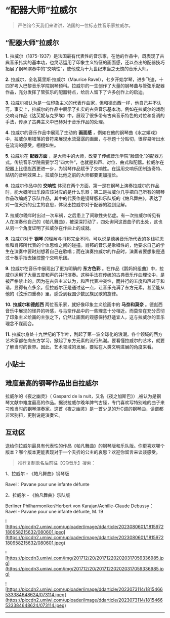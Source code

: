 # “配器大师”拉威尔

> 严伯钧今天我们来讲讲，法国的一位标志性音乐家拉威尔。

## “配器大师”拉威尔

 **1.** 拉威尔（1875-1937）是法国最有代表性的音乐家，在他的作品中，既表现了古典音乐扎实的基本功，也灵活运用了印象主义特征的画面感，还以杰出的配器技巧拓展了钢琴演奏中的“交响性”，使他成为十九世纪末当之无愧的音乐大师。

 **2.** 拉威尔，全名莫里斯·拉威尔（Maurice Ravel），七岁开始学琴，进步飞速，十四岁考入巴黎音乐学院钢琴预科。拉威尔的一生创作了大量的钢琴曲与管弦乐配器作品，充分发挥了管弦乐的配器特点，给后人留下了许多创作上的启迪。

 **3.** 拉威尔被认为是一位印象主义的代表作曲家，但和德彪西一样，他自己并不认可。事实上，拉威尔的作品中展示了扎实的古典音乐基本功。例如在拉威尔的戏剧交响诗作品《达芙妮与克罗埃》中，展现了很多带有古典音乐特色的对位和复调的手法，传承了古典主义中巴赫对于音乐作品的处理。

 **4.** 拉威尔的音乐作品中展现了生动的 **画面感** ，例如在他的钢琴曲《水之嬉戏》中，拉威尔用错落的音符来展现水流潺潺的画面，与标题十分贴切，很容易听出水在流淌的感受，栩栩如生。

 **5.** 拉威尔在 **配器方面** ，是大师中的大师，改变了传统音乐学院“脸谱化”的配器方式。传统音乐学院需要学习“四大件“，也就是和声、对位、曲式和配器。拉威尔在配器上比德彪西更进一步，为钢琴作品赋予了交响性。在运用交响乐团制造奇特、贴切的音响效果上，拉威尔比他之前的大师都要更加擅长。

 **6.** 拉威尔作品中的 **交响性** 体现在两个方面，第一是在钢琴上演奏拉威尔的作品时，能大概听出乐段应该对应的是什么乐器；第二是拉威尔几乎把自己所有的钢琴作品改编成了乐队作品，其中的代表作是钢琴版和乐队版的《帕凡舞曲》，表达了对一位夭折的公主的哀思，体现出拉威尔对于配器的独到见解。

 **7.** 拉威尔晚年时出过一次车祸，之后患上了间歇性失忆症。有一次拉威尔听见有人在演奏他自己的《帕凡舞曲》，被深深打动了，四处询问这首曲子的出处，这也从另一个角度证明了拉威尔在作曲上的成就。

 **8.** 拉威尔对于 **钢琴** 的理解与肖邦完全不同，可以说是德奥音乐所代表的多线程思维和肖邦所代表的个体思维之间的碰撞。肖邦的音乐是歌唱性的，他要求自己的学生在演奏中要时刻想着自己在歌唱；而在演奏拉威尔的作品时，演奏者要想象是通过十根手指去操控整个交响乐团。

 **9.** 拉威尔在音乐中展现出了更为明确的 **东方色彩** 。在作品《鹅妈妈组曲》中，拉威尔运用了大量五度和声的并行演奏。这种手法在传统的古典音乐作曲理论中，是被严格禁止的。因为在古典主义认为，和声代表冲突性，而并行的五度和声过于和谐，显得有点多余。但拉威尔正是通过这一点，让音乐充满了东方元素。甚至能从他的《弦乐四重奏》里，感受到我国少数民族民歌的旋律。

 **10.**  **拉威尔和德彪西** 两位音乐家，就好像印象主义绘画中的 **马奈和莫奈** 。德彪西音乐中展现的怪异的听感，与马奈作品中的一些理念十分相近。而莫奈在充分贯彻了印象主义绘画的主张之下，仍然让画面的观感保持舒适宜人，这与拉威尔的音乐理念不谋而合。

 **11.** 拉威尔身处十九世纪的下半叶，刮起了第一波全球化的浪潮。各个领域的西方艺术家都在向东方学习，掀起了东方元素的流行热潮。要看懂拉威尔的艺术，就要了解当时的世界。因此，艺术领域的发展，要站在人类文明进展的角度来看。

## 小贴士

## 难度最高的钢琴作品出自拉威尔

拉威尔的《夜之幽灵》（ Gaspard de la nuit，又名《夜之加斯巴》）,被认为是钢琴文献中难度最高的作品。据说拉威尔晚年脾气古怪，专门喜欢写特别难的曲子来刁难当时的钢琴演奏家。这首《夜之幽灵》是一首少见的升C调的钢琴曲，读谱都非常别扭，更别说是演奏它。

## 互动区

送给你拉威尔最具有代表性的作品《帕凡舞曲》的钢琴版和乐队版。你更喜欢哪个版本？哪个版本更能表现对于一个夭折的公主的哀思？欢迎你留言来谈谈感受。

> 推荐复制歌名后前往【QQ音乐】搜索：

1、拉威尔 - 《帕凡舞曲》钢琴版

Ravel：Pavane pour une infante défunte 

2、拉威尔 - 《帕凡舞曲》乐队版

Berliner Philharmoniker/Herbert von Karajan/Achille-Claude Debussy：Ravel - Pavane pour une infante défunte, M. 19 

![https://piccdn2.umiwi.com/uploader/image/ddarticle/2023080601/1815972180958215632/080601.jpeg](https://piccdn2.umiwi.com/uploader/image/ddarticle/2023080601/1815972180958215632/080601.jpeg)

![https://piccdn3.umiwi.com/img/201712/20/201712202020317059336985.jpg](https://piccdn3.umiwi.com/img/201712/20/201712202020317059336985.jpg)

![https://piccdn2.umiwi.com/uploader/image/ddarticle/2023073114/1815466533384648624/073114.jpeg](https://piccdn2.umiwi.com/uploader/image/ddarticle/2023073114/1815466533384648624/073114.jpeg)

---
